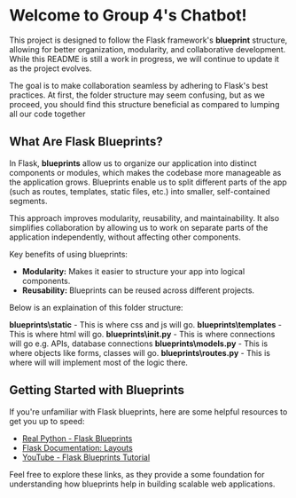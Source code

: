 # Welcome to Group 4's Chatbot!


This project is designed to follow the Flask framework's **blueprint** structure, allowing for better organization, modularity, and collaborative development. While this README is still a work in progress, we will continue to update it as the project evolves.

The goal is to make collaboration seamless by adhering to Flask's best practices. At first, the folder structure may seem confusing, but as we proceed, you should find this structure beneficial as compared to lumping all our code together

## What Are Flask Blueprints?

In Flask, **blueprints** allow us to organize our application into distinct components or modules, which makes the codebase more manageable as the application grows. Blueprints enable us to split different parts of the app (such as routes, templates, static files, etc.) into smaller, self-contained segments.

This approach improves modularity, reusability, and maintainability. It also simplifies collaboration by allowing us to work on separate parts of the application independently, without affecting other components.

Key benefits of using blueprints:

-   **Modularity:** Makes it easier to structure your app into logical components.
-   **Reusability:** Blueprints can be reused across different projects.

Below is an explaination of this folder structure:

**blueprints\static** - This is where css and js will go.
**blueprints\templates** - This is where html will go.
**blueprints\init.py** - This is where connections will go e.g. APIs, database connections
**blueprints\models.py** - This is where objects like forms, classes will go.
**blueprints\routes.py** - This is where will will implement most of the logic there.

## Getting Started with Blueprints

If you're unfamiliar with Flask blueprints, here are some helpful resources to get you up to speed:

-   [Real Python - Flask Blueprints](https://realpython.com/flask-blueprint/)
-   [Flask Documentation: Layouts](https://flask.palletsprojects.com/en/3.0.x/tutorial/layout/)
-   [YouTube - Flask Blueprints Tutorial](https://www.youtube.com/watch?v=_LMiUOYDxzE)

Feel free to explore these links, as they provide a some foundation for understanding how blueprints help in building scalable web applications.